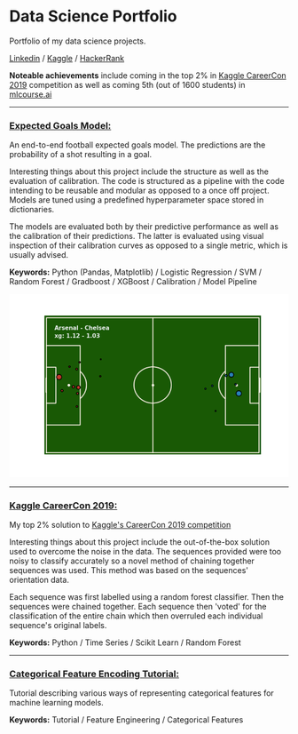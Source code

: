 # Data Science Portfolio

Portfolio of my data science projects.

[Linkedin](https://www.linkedin.com/in/wayde-herman/) / [Kaggle](https://www.kaggle.com/waydeherman/) / [HackerRank](https://www.hackerrank.com/wayde_h)

**Noteable achievements** include coming in the top 2% in [Kaggle CareerCon 2019](https://www.kaggle.com/c/career-con-2019) competition as well as coming 5th (out of 1600 students) in [mlcourse.ai](https://mlcourse.ai/rating)

---

### [Expected Goals Model:](https://github.com/WaydeHerman/Expected_Goals)

An end-to-end football expected goals model. The predictions are the probability of a shot resulting in a goal.

Interesting things about this project include the structure as well as the evaluation of calibration. The code is structured as a pipeline with the code intending to be reusable and modular as opposed to a once off project. Models are tuned using a predefined hyperparameter space stored in dictionaries.

The models are evaluated both by their predictive performance as well as the calibration of their predictions. The latter is evaluated using visual inspection of their calibration curves as opposed to a single metric, which is usually advised.

**Keywords:** Python (Pandas, Matplotlib) / Logistic Regression / SVM / Random Forest / Gradboost / XGBoost / Calibration / Model Pipeline

![example result](/Arsenal_Chelsea_2014-2015.png "Example Result")

---

### [Kaggle CareerCon 2019:](https://github.com/WaydeHerman/Kaggle_CareerCon_2019)

My top 2% solution to [Kaggle's CareerCon 2019 competition](https://www.kaggle.com/c/career-con-2019)

Interesting things about this project include the out-of-the-box solution used to overcome the noise in the data. The sequences provided were too noisy to classify accurately so a novel method of chaining together sequences was used. This method was based on the sequences' orientation data.

Each sequence was first labelled using a random forest classifier. Then the sequences were chained together. Each sequence then 'voted' for the classification of the entire chain which then overruled each individual sequence's original labels.

**Keywords:** Python / Time Series / Scikit Learn / Random Forest

---

### [Categorical Feature Encoding Tutorial:](https://www.kaggle.com/waydeherman/tutorial-categorical-encoding)

Tutorial describing various ways of representing categorical features for machine learning models.

**Keywords:** Tutorial / Feature Engineering / Categorical Features
